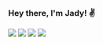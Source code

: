 ### Hey there, I'm Jady! ✌

<div>
  <a href="https://br.linkedin.com/in/jadylacesariof" target="_blank"><img src="https://img.shields.io/badge/LinkedIn-0077B5?style=for-the-badge&logo=linkedin&logoColor=white"></a>
  <a href="mailto:jadylacesariof@gmail.com"><img src="https://img.shields.io/badge/Gmail-D14836?style=for-the-badge&logo=gmail&logoColor=white"></a>
  <a href="https://open.spotify.com/user/jadyla-br?si=3VjalWuiS8WRgl-gJ1sKhg" target="_blank"><img src="https://img.shields.io/badge/Spotify-1DB954?style=for-the-badge&logo=spotify&logoColor=white"></a>
  <a href="https://gitlab.com/Jadyla" target="_blank"><img src="https://img.shields.io/badge/GitLab-330F63?style=for-the-badge&logo=gitlab&logoColor=white"></a>
</div>
